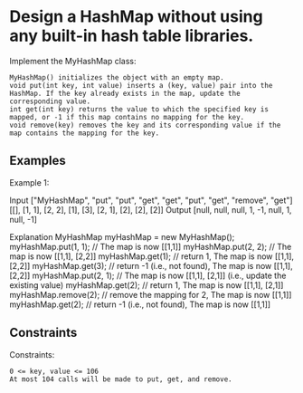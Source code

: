 # Design a HashMap without using any built-in hash table libraries.

Implement the MyHashMap class:

    MyHashMap() initializes the object with an empty map.
    void put(int key, int value) inserts a (key, value) pair into the HashMap. If the key already exists in the map, update the corresponding value.
    int get(int key) returns the value to which the specified key is mapped, or -1 if this map contains no mapping for the key.
    void remove(key) removes the key and its corresponding value if the map contains the mapping for the key.

 
## Examples
Example 1:

Input
["MyHashMap", "put", "put", "get", "get", "put", "get", "remove", "get"]
[[], [1, 1], [2, 2], [1], [3], [2, 1], [2], [2], [2]]
Output
[null, null, null, 1, -1, null, 1, null, -1]

Explanation
MyHashMap myHashMap = new MyHashMap();
myHashMap.put(1, 1); // The map is now [[1,1]]
myHashMap.put(2, 2); // The map is now [[1,1], [2,2]]
myHashMap.get(1);    // return 1, The map is now [[1,1], [2,2]]
myHashMap.get(3);    // return -1 (i.e., not found), The map is now [[1,1], [2,2]]
myHashMap.put(2, 1); // The map is now [[1,1], [2,1]] (i.e., update the existing value)
myHashMap.get(2);    // return 1, The map is now [[1,1], [2,1]]
myHashMap.remove(2); // remove the mapping for 2, The map is now [[1,1]]
myHashMap.get(2);    // return -1 (i.e., not found), The map is now [[1,1]]

## Constraints
Constraints:

    0 <= key, value <= 106
    At most 104 calls will be made to put, get, and remove.

